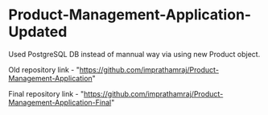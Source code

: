 # Product-Management-Application-Updated
Used PostgreSQL DB instead of mannual way via using new Product object.

Old repository link - "https://github.com/imprathamraj/Product-Management-Application"

Final repository link - "https://github.com/imprathamraj/Product-Management-Application-Final"
